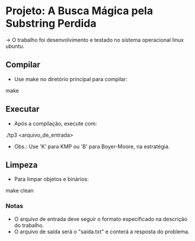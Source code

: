 # Projeto: A Busca Mágica pela Substring Perdida

-> O trabalho foi desenvolvimento e testado no sistema operacional linux ubuntu.

## Compilar
- Use make no diretório principal para compilar:

make

## Executar
- Após a compilação, execute com:

./tp3 <estrategia> <arquivo_de_entrada>
- Obs.: Use 'K' para KMP ou 'B' para Boyer-Moore, na estratégia.

## Limpeza
- Para limpar objetos e binários:

make clean

### Notas
- O arquivo de entrada deve seguir o formato especificado na descrição do trabalho.
- O arquivo de saída será o "saida.txt" e conterá a resposta do problema.